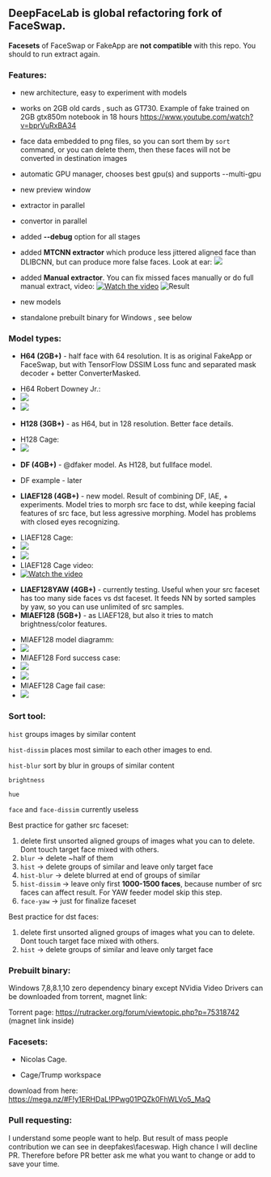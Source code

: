## **DeepFaceLab** is global refactoring fork of FaceSwap.

**Facesets** of FaceSwap or FakeApp are **not compatible** with this repo. You should to run extract again.

### **Features**:

- new architecture, easy to experiment with models

- works on 2GB old cards , such as GT730. Example of fake trained on 2GB gtx850m notebook in 18 hours https://www.youtube.com/watch?v=bprVuRxBA34

- face data embedded to png files, so you can sort them by `sort` command, or you can delete them, then these faces will not be converted in destination images

- automatic GPU manager, chooses best gpu(s) and supports --multi-gpu

- new preview window

- extractor in parallel

- convertor in parallel

- added **--debug** option for all stages

- added **MTCNN extractor** which produce less jittered aligned face than DLIBCNN, but can produce more false faces. Look at ear:
![](https://i.imgur.com/5qLiiOV.gif)

- added **Manual extractor**. You can fix missed faces manually or do full manual extract, video:
[![Watch the video](https://i.imgur.com/BDrPKR2.jpg)](https://webm.video/i/ogL0DL.mp4)
![Result](https://user-images.githubusercontent.com/8076202/38454756-0fa7a86c-3a7e-11e8-9065-182b4a8a7a43.gif)

- new models

- standalone prebuilt binary for Windows , see below

### **Model types**:

- **H64 (2GB+)** - half face with 64 resolution. It is as original FakeApp or FaceSwap, but with TensorFlow DSSIM Loss func and separated mask decoder + better ConverterMasked.
* H64 Robert Downey Jr.:
* ![](https://github.com/iperov/OpenDeepFaceSwap/blob/master/doc/H64_Downey_0.jpg)
* ![](https://github.com/iperov/OpenDeepFaceSwap/blob/master/doc/H64_Downey_1.jpg)

- **H128 (3GB+)** - as H64, but in 128 resolution. Better face details.
* H128 Cage:
* ![](https://github.com/iperov/OpenDeepFaceSwap/blob/master/doc/H128_Cage_0.jpg)

- **DF (4GB+)** - @dfaker model. As H128, but fullface model.
* DF example - later

- **LIAEF128 (4GB+)** - new model. Result of combining DF, IAE, + experiments. Model tries to morph src face to dst, while keeping facial features of src face, but less agressive morphing. Model has problems with closed eyes recognizing.
* LIAEF128 Cage:
* ![](https://github.com/iperov/OpenDeepFaceSwap/blob/master/doc/LIAEF128_Cage_0.jpg)
* ![](https://github.com/iperov/OpenDeepFaceSwap/blob/master/doc/LIAEF128_Cage_1.jpg)
* LIAEF128 Cage video:
* [![Watch the video](https://img.youtube.com/vi/mRsexePEVco/0.jpg)](https://www.youtube.com/watch?v=mRsexePEVco)
- **LIAEF128YAW (4GB+)** - currently testing. Useful when your src faceset has too many side faces vs dst faceset. It feeds NN by sorted samples by yaw, so you can use unlimited of src samples.
- **MIAEF128 (5GB+)** - as LIAEF128, but also it tries to match brightness/color features.
* MIAEF128 model diagramm:
* ![](https://github.com/iperov/OpenDeepFaceSwap/blob/master/doc/MIAEF128_diagramm.png)
* MIAEF128 Ford success case:
* ![](https://github.com/iperov/OpenDeepFaceSwap/blob/master/doc/MIAEF128_Ford_0.jpg)
* ![](https://github.com/iperov/OpenDeepFaceSwap/blob/master/doc/MIAEF128_Ford_1.jpg)
* MIAEF128 Cage fail case:
* ![](https://github.com/iperov/OpenDeepFaceSwap/blob/master/doc/MIAEF128_Cage_fail.jpg)

### **Sort tool**:

`hist` groups images by similar content

`hist-dissim` places most similar to each other images to end.

`hist-blur` sort by blur in groups of similar content

`brightness` 

`hue`

`face` and `face-dissim` currently useless

Best practice for gather src faceset:

1) delete first unsorted aligned groups of images what you can to delete. Dont touch target face mixed with others.
2) `blur` -> delete ~half of them
3) `hist` -> delete groups of similar and leave only target face
4) `hist-blur` -> delete blurred at end of groups of similar
5) `hist-dissim` -> leave only first **1000-1500 faces**, because number of src faces can affect result. For YAW feeder model skip this step.
6) `face-yaw` -> just for finalize faceset

Best practice for dst faces:

1) delete first unsorted aligned groups of images what you can to delete. Dont touch target face mixed with others.
2) `hist` -> delete groups of similar and leave only target face

### **Prebuilt binary**:

Windows 7,8,8.1,10 zero dependency binary except NVidia Video Drivers can be downloaded from torrent, magnet link: 

Torrent page: https://rutracker.org/forum/viewtopic.php?p=75318742 (magnet link inside)

### **Facesets**:

- Nicolas Cage.

- Cage/Trump workspace

download from here: https://mega.nz/#F!y1ERHDaL!PPwg01PQZk0FhWLVo5_MaQ

### **Pull requesting**:

I understand some people want to help. But result of mass people contribution we can see in deepfakes\faceswap.
High chance I will decline PR. Therefore before PR better ask me what you want to change or add to save your time.